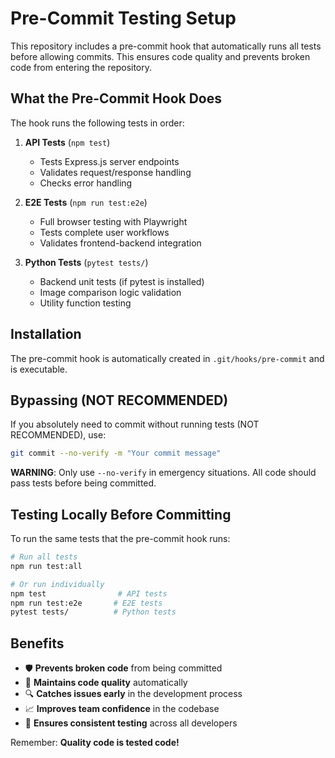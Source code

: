 # Pre-Commit Testing Setup

This repository includes a pre-commit hook that automatically runs all tests before allowing commits. This ensures code quality and prevents broken code from entering the repository.

## What the Pre-Commit Hook Does

The hook runs the following tests in order:

1. **API Tests** (`npm test`)
   - Tests Express.js server endpoints
   - Validates request/response handling
   - Checks error handling

2. **E2E Tests** (`npm run test:e2e`)
   - Full browser testing with Playwright
   - Tests complete user workflows
   - Validates frontend-backend integration

3. **Python Tests** (`pytest tests/`)
   - Backend unit tests (if pytest is installed)
   - Image comparison logic validation
   - Utility function testing

## Installation

The pre-commit hook is automatically created in `.git/hooks/pre-commit` and is executable.

## Bypassing (NOT RECOMMENDED)

If you absolutely need to commit without running tests (NOT RECOMMENDED), use:

```bash
git commit --no-verify -m "Your commit message"
```

**WARNING**: Only use `--no-verify` in emergency situations. All code should pass tests before being committed.

## Testing Locally Before Committing

To run the same tests that the pre-commit hook runs:

```bash
# Run all tests
npm run test:all

# Or run individually
npm test                # API tests
npm run test:e2e       # E2E tests
pytest tests/          # Python tests
```

## Benefits

- 🛡️ **Prevents broken code** from being committed
- 🚀 **Maintains code quality** automatically
- 🔍 **Catches issues early** in the development process
- 📈 **Improves team confidence** in the codebase
- 🤝 **Ensures consistent testing** across all developers

Remember: **Quality code is tested code!**